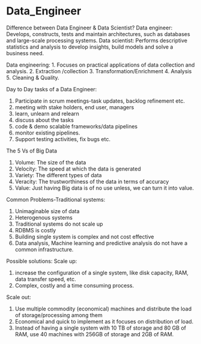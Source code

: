 # Data_Engineer
Difference between Data Engineer & Data Scientist?
Data engineer: Develops, constructs, tests and maintain architectures, such as databases and large-scale processing systems.
Data scientist: Performs descriptive statistics and analysis to develop insights, build models and solve a business need.

Data engineering: 1. Focuses on practical applications of data collection and analysis.
2. Extraction /collection
3. Transformation/Enrichment
4. Analysis
5. Cleaning & Quality.

Day to Day tasks of a Data Engineer:
1. Participate in scrum meetings-task updates, backlog refinement etc.
2. meeting with stake holders, end user, managers
3. learn, unlearn and relearn
4. discuss about the tasks 
5. code & demo scalable frameworks/data pipelines
6. monitor existing pipelines.
7. Support testing activities, fix bugs etc.

The 5 Vs of Big Data
1. Volume: The size of the data
2. Velocity: The speed at which the data is generated
3. Variety: The different types of data
4. Veracity: The trustworthiness of the data in terms of accuracy
5. Value: Just having Big data is of no use unless, we can turn it into value.
 
Common Problems-Traditional systems:
1. Unimaginable size of data
2. Heterogenous systems
3. Traditional systems do not scale up
4. RDBMS is costly
5. Building single system is complex and not cost effective
6. Data analysis, Machine learning and predictive analysis do not have a common infrastructure.


Possible solutions:
Scale up:
1. increase the configuration of a single system, like disk capacity, RAM, data transfer speed, etc.
2. Complex, costly and a time consuming process.

Scale out:
1. Use multiple commodity (economical) machines and distribute the load of storage/processing among them
2. Economical and quick to implement as it focuses on distribution of load.
3. Instead of having a single system with 10 TB of storage and 80 GB of RAM, use 40 machines with 256GB of storage and 2GB of RAM.
